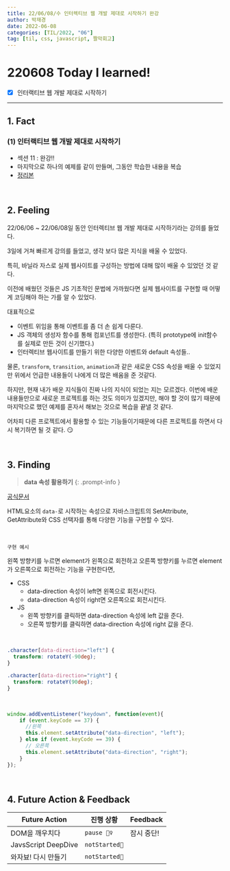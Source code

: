 ```yaml
---
title: 22/06/08/수 인터렉티브 웹 개발 제대로 시작하기 완강
author: 박재경
date: 2022-06-08
categories: [TIL/2022, "06"]
tag: [til, css, javascript, 짤막회고]
---
```


# 220608 Today I learned!

- [x] 인터랙티브 웹 개발 제대로 시작하기

---

## 1. Fact 

### (1) 인터랙티브 웹 개발 제대로 시작하기

- 섹션 11 : 완강!! 
- 마지막으로 하나의 예제를 같이 만들며, 그동안 학습한 내용을 복습
- [정리본](https://github.com/JaeKP/Study/tree/master/web/CSS/Inflearn/%EC%9D%B8%ED%84%B0%EB%A0%89%ED%8B%B0%EB%B8%8C%20%EC%9B%B9%20%EA%B0%9C%EB%B0%9C%20%EC%A0%9C%EB%8C%80%EB%A1%9C%20%EC%8B%9C%EC%9E%91%ED%95%98%EA%B8%B0)

<br>

## 2. Feeling

22/06/06 ~ 22/06/08일 동안 인터렉티브 웹 개발 제대로 시작하기라는 강의를 들었다. 

3일에 거쳐 빠르게 강의를 들었고, 생각 보다 많은 지식을 배울 수 있었다. 

특히, 바닐라 자스로 실제 웹사이트를 구성하는 방법에 대해 많이 배울 수 있었던 것 같다.  

이전에 배웠던 것들은 JS 기초적인 문법에 가까웠다면 실제 웹사이트를 구현할 때 어떻게 코딩해야 하는 가를 알 수 있었다. 

대표적으로 

- 이벤트 위임을 통해 이벤트를 좀 더 손 쉽게 다룬다. 
- JS 객체의 생성자 함수를 통해 컴포넌트를 생성한다. (특히 prototype에 init함수를 실제로 만든 것이 신기했다.)
- 인터렉티브 웹사이트를 만들기 위한 다양한 이벤트와 default 속성들.. 



물론, `transform`, `transition`, `animation`과 같은 새로운 CSS 속성을 배울 수 있었지만 위에서 언급한 내용들이 나에게 더 많은 배움을 준 것같다.

하지만, 현재 내가 배운 지식들이 진짜 나의 지식이 되었는 지는 모르겠다. 이번에 배운 내용들만으로 새로운 프로젝트를 하는 것도 의미가 있겠지만, 해야 할 것이 많기 때문에 마지막으로 했던 예제를 혼자서 해보는 것으로 복습을 끝낼 것 같다.

어차피 다른 프로젝트에서 활용할 수 있는 기능들이기때문에 다른 프로젝트를 하면서 다시 복기하면 될 것 같다. 😏

<br>

## 3. Finding 

> **data 속성 활용하기**
{: .prompt-info }

[공식문서](https://developer.mozilla.org/ko/docs/Learn/HTML/Howto/Use_data_attributes)

HTML요소의 `data-`로 시작하는 속성으로 자바스크립트의 SetAttribute, GetAttribute와 CSS  선택자를 통해 다양한 기능을 구현할 수 있다. 

<br>

`구현 예시`

왼쪽 방향키를 누르면 element가 왼쪽으로 회전하고 오른쪽 방향키를 누르면 element가 오른쪽으로 회전하는 기능을 구현한다면,

- CSS
  - data-direction 속성이 left면 왼쪽으로 회전시킨다.
  - data-direction 속성이 right면 오른쪽으로 회전시킨다.  
- JS
  - 왼쪽 방향키를 클릭하면 data-direction 속성에 left 값을 준다. 
  - 오른쪽 방향키를 클릭하면 data-direction 속성에 right 값을 준다.

<br>

```css
.character[data-direction="left"] {
  transform: rotateY(-90deg);
}

.character[data-direction="right"] {
  transform: rotateY(90deg);
}
```

<br>

```javascript
window.addEventListener("keydown", function(event){
    if (event.keyCode == 37) {
      //왼쪽
      this.element.setAttribute("data-direction", "left");
    } else if (event.keyCode == 39) {
      // 오른쪽
      this.element.setAttribute("data-direction", "right");
    }
});
```

<br>

## 4. Future Action & Feedback

| Future Action       | 진행 상황     | Feedback   |
| ------------------- | ------------- | ---------- |
| DOM을 깨우치다      | `pause 🤦‍♀️`    | 잠시 중단! |
| JavsScript DeepDive | `notStarted🌙` |            |
| 와자뵤! 다시 만들기 | `notStarted🌙` |            |

<br>

